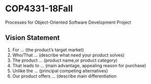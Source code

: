 # COP4331-18Fall
Processes for Object-Oriented Software Development Project

## Vision Statement
  1. For ... (the product’s target market)
  2. Who/That ... (describe what need your product solves)
  3. The product ... (product name,or product category)
  4. That leads to ... (main advantage, appealing reason for purchase)
  5. Unlike the ... (principal competing alternatives)
  6. Our product offers ... (describe main differentiation
